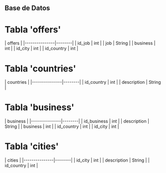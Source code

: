 
## Base de Datos

# Tabla 'offers'
| offers                 |
|---------------|--------|
| id_job        | int    |
| job           | String |
| business      | int    |
| id_city       | int    |
| id_country    | int    |

# Tabla 'countries'
| countries              |
|---------------|--------|
| id_country    | int    |
| description   | String |

# Tabla 'business'
| business               |
|---------------|--------|
| id_business   | int    |
| description   | String |
| business      | int    |
| id_country    | int    |
| id_city       | int    |

# Tabla 'cities'
| cities                 |
|---------------|--------|
| id_city       | int    |
| description   | String |
| id_country    | int    |

    


